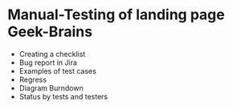 # Manual-Testing of landing page Geek-Brains
- Creating a checklist
- Bug report in Jira
- Examples of test cases
- Regress
- Diagram Burndown
- Status by tests and testers
